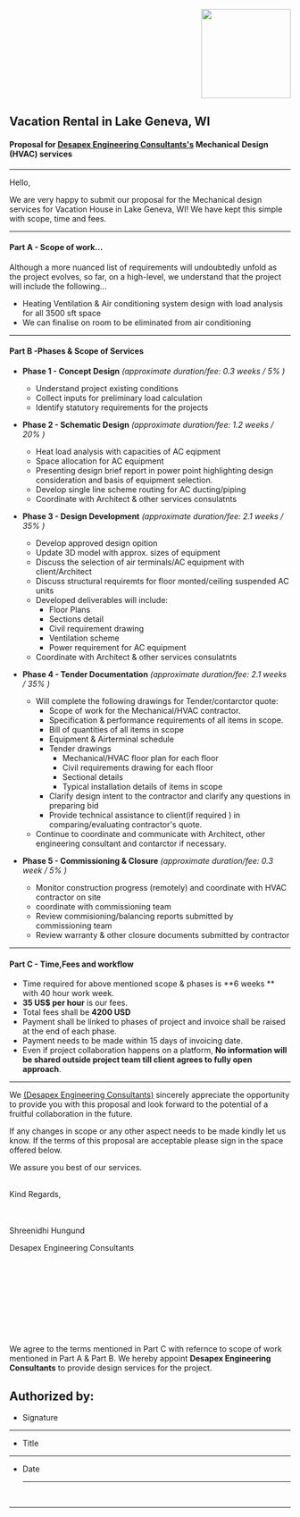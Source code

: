 ﻿<p align="right" style="" >
<img src="https://lh3.googleusercontent.com/t3Y9XsF-KvVtMd9JtGKVc_-Yeu1WbG4DAWMqyWNDF4KVZ5gRWrf_9gpc3olhYK-pgBmeoHH0kYa_bzs=w1920-h870-rw" width="160px"/>
</p>


## Vacation Rental in Lake Geneva, WI

#### Proposal for [Desapex Engineering Consultants's](http://desapex.com/) Mechanical Design (HVAC) services

---
Hello, 

We are very happy to submit our proposal for the Mechanical design services for Vacation House in Lake Geneva, WI!  We have kept this simple with scope, time and fees.


---

####  Part A - Scope of work...
Although a more nuanced list of requirements will undoubtedly unfold as the project evolves, so far, on a high-level, we understand that the project will include the following...

 - Heating Ventilation & Air conditioning system design with load analysis for all 3500 sft space
 - We can finalise on room to be eliminated from air conditioning 

---

#### Part B -Phases & Scope of Services

* **Phase 1 - Concept Design** 
*(approximate duration/fee: 0.3 weeks / 5% )*
    * Understand project existing conditions
    * Collect inputs for preliminary load calculation
    * Identify statutory requirements for the projects

* **Phase 2 - Schematic Design**
*(approximate duration/fee: 1.2 weeks / 20% )*
    * Heat load analysis with capacities of AC eqipment
    * Space allocation for AC equipment
    * Presenting design brief report in power point highlighting design consideration and basis of equipment selection.
    * Develop single line scheme routing for AC ducting/piping       
    * Coordinate with Architect & other services consulatnts

* **Phase 3 - Design Development**
*(approximate duration/fee: 2.1 weeks / 35% )*
    * Develop approved design opition
    * Update 3D model with approx. sizes of equipment
    * Discuss the selection of air terminals/AC equipment with client/Architect
    * Discuss structural requiremts for floor monted/ceiling suspended AC units
    * Developed deliverables will include:
        * Floor Plans
        * Sections detail
        * Civil requirement drawing
        * Ventilation scheme
        * Power requirement for AC equipment
    * Coordinate with Architect & other services consulatnts

* **Phase 4 - Tender Documentation**
*(approximate duration/fee: 2.1 weeks / 35% )*
     * Will complete the following drawings for Tender/contarctor quote:
        * Scope of work for the Mechanical/HVAC contractor.
        * Specification & performance requirements of all items in scope.
        * Bill of quantities of all items in scope
        * Equipment & Airterminal schedule
        * Tender drawings
	        * Mechanical/HVAC floor plan for each floor
	        * Civil requirements drawing for each floor
	        * Sectional details
	        * Typical installation details of items in scope
	    * Clarify design intent to the contractor and clarify any questions in preparing bid
        * Provide technical assistance to client(if required ) in comparing/evaluating contractor's quote.
    * Continue to coordinate and communicate with Architect, other engineering consultant and contarctor if necessary.

* **Phase 5 - Commissioning & Closure**
*(approximate duration/fee: 0.3 week / 5% )*
    * Monitor construction progress (remotely) and coordinate with HVAC contractor on site
    * coordinate with commissioning team
    * Review commisioning/balancing reports submitted by commissioning team
    * Review warranty & other closure documents submitted by contractor

---
#### Part C - Time,Fees and workflow

* Time required for above mentioned scope & phases is **6 weeks ** with 40 hour work week.
* **35 US$ per hour** is our fees.
* Total fees shall be **4200 USD**
* Payment shall be linked to phases of project and invoice shall be raised at the end of each phase.
* Payment needs to be made within 15 days of invoicing date.
* Even if project collaboration happens on a platform, **No information will be shared outside project team till client agrees to fully open approach**.


---


We [(Desapex Engineering Consultants)](http://desapex.com/) sincerely appreciate the opportunity to provide you with this proposal and look forward to the potential of a fruitful collaboration in the future.

If any changes in scope or any other aspect needs to be made kindly let us know.
If the terms of this proposal are acceptable please sign in the space offered below.

We assure you best of our services.
 

<br>
Kind Regards,
<br>
<br>
<br>


 
Shreenidhi Hungund

Desapex Engineering Consultants

<br>
<br>
<br>
<br>
<br>
<br>
<br>
<br>

We agree to the terms mentioned in Part C with refernce to scope of work mentioned in Part A & Part B.
We hereby appoint **Desapex Engineering Consultants** to provide design services for the project.


## Authorized by:


* Signature
<hr>

* Title
<hr>

* Date
	<hr>

<br>

---

